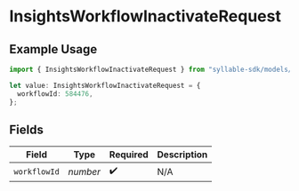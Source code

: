 # InsightsWorkflowInactivateRequest

## Example Usage

```typescript
import { InsightsWorkflowInactivateRequest } from "syllable-sdk/models/operations";

let value: InsightsWorkflowInactivateRequest = {
  workflowId: 584476,
};
```

## Fields

| Field              | Type               | Required           | Description        |
| ------------------ | ------------------ | ------------------ | ------------------ |
| `workflowId`       | *number*           | :heavy_check_mark: | N/A                |